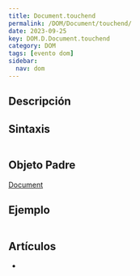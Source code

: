 ```yaml
---
title: Document.touchend
permalink: /DOM/Document/touchend/
date: 2023-09-25
key: DOM.D.Document.touchend
category: DOM
tags: [evento dom]
sidebar:
  nav: dom
---
```


## Descripción


## Sintaxis


```javascript

```


## Objeto Padre


[Document](https://www.w3api.com/DOM/Document/)


## Ejemplo


```javascript

```


## Artículos

- 
